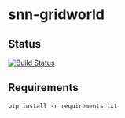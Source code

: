 # snn-gridworld


## Status
[![Build Status](https://travis-ci.com/Jbwasse2/snn-gridworld.png)](https://travis-ci.com/Jbwasse2/snn-gridworld)

## Requirements
```
pip install -r requirements.txt
```
